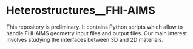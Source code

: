 # Heterostructures__FHI-AIMS
This repository is preliminary. It contains Python scripts which allow to handle FHI-AIMS geometry input files and output files. Our main interest involves studying the interfaces between 3D and 2D materials.
